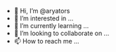 - 👋 Hi, I’m @aryators
- 👀 I’m interested in ...
- 🌱 I’m currently learning ...
- 💞️ I’m looking to collaborate on ...
- 📫 How to reach me ...

<!---
aryators/aryators is a ✨ special ✨ repository because its `README.md` (this file) appears on your GitHub profile.
You can click the Preview link to take a look at your changes.
--->
